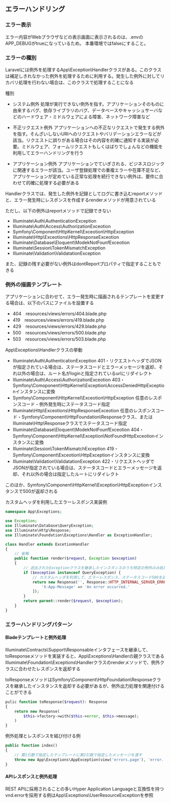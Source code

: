 ## エラーハンドリング

### エラー表示
エラー内容がWebブラウザなどの表示画面に表示されるのは、.envのAPP_DEBUGがtrueになっているため。
本番環境ではfalseにすること。

### エラーの種別
Laravelには例外を処理するApp\Exception\Handlerクラスがある。このクラスは補足しきれなかった例外を処理するために利用する。発生した例外に対してリカバリ処理を行わない場合は、このクラスで処理することになる

種別
- システム例外
  処理が実行できない例外を指す。アプリケーションそのものに由来するバグ、依存ライブラリのバグ、データベースやキャッシュサーバなどのハードウェア・ミドルウェアによる障害、ネットワーク障害など

- 不正リクエスト例外
  アプリケーションへの不正なリクエストで発生する例外を指す。そんざいしないURIへのリクエストやバリデーションエラーなどが該当。リクエストに誤りがある場合はその内容を的確に通知する実装が必要。ミドルウェア、フォームリクエストもしくはばりでしょんなどの機能を利用してエラーハンドリングを行う

- アプリケーション例外
  アプリケーションでていぎされる、ビジネスロジックに関連するエラーが該当。ユーザ登録処理での重複エラーや在庫不足など、アプリケーションが定めている正常な処理を続行できない例外は、要件に合わせて的確に処理する必要がある

Handlerクラスでは、発生した例外を記録としてログに書き込むreportメソッドと、エラー発生時にレスポンスを作成するrenderメソッドが用意されている

ただし、以下の例外はreportメソッドで記録できない
- Illuminate\Auth\AuthenticationException
- Illuminate\Auth\Access\AuthorizationExceotion
- Symfony\Component\HttpKernel\Exceotion\HttpException
- Illuminate\Http\Exceotions\HttpResponseExceotion
- Illuminate\Database\Eloquent\ModekNotFounfExceotion
- Illuminate\Session\TokenMismatchException
- Illuminate\Validation\ValidatationException

また、記録の残す必要がない例外はdontReportプロパティで指定することもできる

### 例外の描画テンプレート
アプリケーションに合わせて、エラー発生時に描画されるテンプレートを変更する場合は、以下のパスにファイルを設置する
- 404　resources/views/errors/404.blade.php
- 419　resources/views/errors/419.blade.php
- 429　resources/views/errors/429.blade.php　
- 500　resources/views/errors/500.blade.php
- 503　resources/views/errors/503.blade.php

App\Exceptions\Handlerクラスの挙動
- Illuminate\Auth\AuthenticationException
  401・リクエストヘッダでJSONが指定されている場合は、ステータスコードとエラーメッセージを返却、それ以外の場合は、ルート名がloginと指定されているurlにリダイレクト
- Illuminate\Auth\Access\AuthorizationExceotion
  403・Symfony\Comoponent\HttpKernel\Exception\AccessDeniedHttpExceptionインスタンスに変換
- Symfony\Component\HttpKernel\Exceotion\HttpException
  任意のレスポンスコード・例外発生時にステータスコード指定
- Illuminate\Http\Exceotions\HttpResponseExceotion
  任意のレスポンスコード・Symfony\Component\HttpFoundation\Responseクラス、またはIlluminate\Http\Responseクラスでステータスコード指定
- Illuminate\Database\Eloquent\ModekNotFounfExceotion
  404・Symfony\Component\HttpKernel\Exception\NotFoundHttpExceotionインスタンスに変換
- Illuminate\Session\TokenMismatchException
  419・Symfony\Component\Exceotion\HttpExceptionインスタンスに変換
- Illuminate\Validation\ValidatationException
  422・リクエストヘッダでJSONが指定されている場合は、ステータスコードとエラーメッセージを返却、それ以外の場合は指定したルートにリダイレクト

このほか、Symfony\Component\HttpKernel\Exception\HttpExceptionインスタンスで500が返却される

カスタムヘッダを利用したエラーレスポンス実装例
```php
namespace App\Exceptions;

use Exception;
use Illuminate\Database\QueryException;
use Illuminate\Http\Response;
use Illuminate\Foundation\Exceptions\Handler as ExceptionHandler;

class Handler extends ExcetionHandler
{
    // 省略
    public function render($request, Exception $exception)
    {
        // 送出されたExceptionクラスを継承したインスタンスのうち特定の例外のみ処理を変更
        if ($exception instanceof QueryException) {
            // カスタムヘッダを利用して、エラーレスポンス、ステータスコード500を返却
            return new Response('', Response::HTTP_INTERNAL_SERVER_ERROR, [
                'X-App-Message' => 'An error occurred.'
            ]);
        }
        return parent::render($request, $exception);
    }
}
```

### エラーハンドリングパターン
#### Bladeテンプレートと例外処理
Illuminate\Contracts\Support\Responsableインタフェースを継承して、toResponseメソッドを実装すると、App\Exceptions\Handlerの親クラスであるIllumimate\Foundation\Exceptions\Handlerクラスのrenderメソッドで、例外クラスに合わせたレスポンスを返却する

toResponseメソッドはSymfony\Component\HttpFoundation\Responseクラスを継承したインスタンスを返却する必要があるが、例外出力処理を関連付けることができる

```php
pulic function toResponse($request): Response
{
    return new Response(
        $this->factory->with($this->error, $this->message);
    )
}
```


例外処理とレスポンスを結び付ける例
```php
public function index()
{
    // 第1引数で指定したテンプレートに第2引数で指定したメッセージを渡す
    throw new App\Exceptions\AppException(view('errors.page'), 'error.');
}
```

#### APIレスポンスと例外処理
REST APIに採用されることの多いHyper Application Languageと互換性を持つvnd.errorを採用する例はApp\Exceptions\UserResourceExceptionを参照
